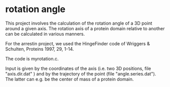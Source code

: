 # rotation angle

This project involves the calculation of the rotation angle of a 3D point around a given axis. 
The rotation axis of a protein domain relative to another can be calculated in various manners.

For the arrestin project, we used the HingeFinder code of Wriggers & Schulten, Proteins 1997, 29, 1-14.

The code is myrotation.c.

Input is given by the coordinates of the axis (i.e. two 3D positions, file "axis.dir.dat" ) and by the trajectory of the point (file "angle.series.dat"). The latter can e.g. be the center of mass of a protein domain.
